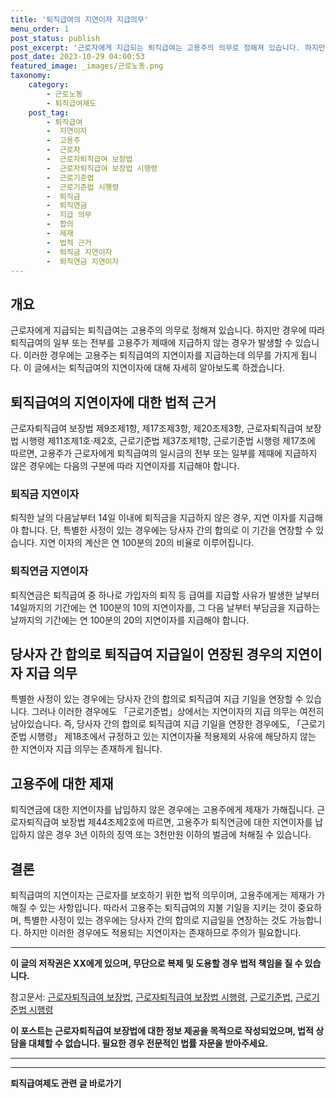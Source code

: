 ```yaml
---
title: '퇴직급여의 지연이자 지급의무'
menu_order: 1
post_status: publish
post_excerpt: '근로자에게 지급되는 퇴직급여는 고용주의 의무로 정해져 있습니다. 하지만 경우에 따라 퇴직급여의 일부 또는 전부를 고용주가 제때에 지급하지 않는 경우가 발생할 수 있습니다. 이러한 경우에는 고용주는 퇴직급여의 지연이자를 지급하는데 의무를 가지게 됩니다. 이 글에서는 퇴직급여의 지연이자에 대해 자세히 알아보도록 하겠습니다.'
post_date: 2023-10-29 04:00:53
featured_image: _images/근로노동.png
taxonomy:
    category:
        - 근로노동
        - 퇴직급여제도
    post_tag:
        - 퇴직급여
        -  지연이자
        -  고용주
        -  근로자
        -  근로자퇴직급여 보장법
        -  근로자퇴직급여 보장법 시행령
        -  근로기준법
        -  근로기준법 시행령
        -  퇴직금
        -  퇴직연금
        -  지급 의무
        -  합의
        -  제재
        -  법적 근거
        -  퇴직금 지연이자
        -  퇴직연금 지연이자
---
```



## 개요
근로자에게 지급되는 퇴직급여는 고용주의 의무로 정해져 있습니다. 하지만 경우에 따라 퇴직급여의 일부 또는 전부를 고용주가 제때에 지급하지 않는 경우가 발생할 수 있습니다. 이러한 경우에는 고용주는 퇴직급여의 지연이자를 지급하는데 의무를 가지게 됩니다. 이 글에서는 퇴직급여의 지연이자에 대해 자세히 알아보도록 하겠습니다.

## 퇴직급여의 지연이자에 대한 법적 근거
근로자퇴직급여 보장법 제9조제1항, 제17조제3항, 제20조제3항, 근로자퇴직급여 보장법 시행령 제11조제1호·제2호, 근로기준법 제37조제1항, 근로기준법 시행령 제17조에 따르면, 고용주가 근로자에게 퇴직급여의 일시금의 전부 또는 일부를 제때에 지급하지 않은 경우에는 다음의 구분에 따라 지연이자를 지급해야 합니다.

### 퇴직금 지연이자
퇴직한 날의 다음날부터 14일 이내에 퇴직금을 지급하지 않은 경우, 지연 이자를 지급해야 합니다. 단, 특별한 사정이 있는 경우에는 당사자 간의 합의로 이 기간을 연장할 수 있습니다. 지연 이자의 계산은 연 100분의 20의 비율로 이루어집니다.

### 퇴직연금 지연이자
퇴직연금은 퇴직급여 중 하나로 가입자의 퇴직 등 급여를 지급할 사유가 발생한 날부터 14일까지의 기간에는 연 100분의 10의 지연이자를, 그 다음 날부터 부담금을 지급하는 날까지의 기간에는 연 100분의 20의 지연이자를 지급해야 합니다.

## 당사자 간 합의로 퇴직급여 지급일이 연장된 경우의 지연이자 지급 의무
특별한 사정이 있는 경우에는 당사자 간의 합의로 퇴직급여 지급 기일을 연장할 수 있습니다. 그러나 이러한 경우에도 「근로기준법」상에서는 지연이자의 지급 의무는 여전히 남아있습니다. 즉, 당사자 간의 합의로 퇴직급여 지급 기일을 연장한 경우에도, 「근로기준법 시행령」 제18조에서 규정하고 있는 지연이자율 적용제외 사유에 해당하지 않는 한 지연이자 지급 의무는 존재하게 됩니다.

## 고용주에 대한 제재
퇴직연금에 대한 지연이자를 납입하지 않은 경우에는 고용주에게 제재가 가해집니다. 근로자퇴직급여 보장법 제44조제2호에 따르면, 고용주가 퇴직연금에 대한 지연이자를 납입하지 않은 경우 3년 이하의 징역 또는 3천만원 이하의 벌금에 처해질 수 있습니다.

## 결론
퇴직급여의 지연이자는 근로자를 보호하기 위한 법적 의무이며, 고용주에게는 제재가 가해질 수 있는 사항입니다. 따라서 고용주는 퇴직급여의 지불 기일을 지키는 것이 중요하며, 특별한 사정이 있는 경우에는 당사자 간의 합의로 지급일을 연장하는 것도 가능합니다. 하지만 이러한 경우에도 적용되는 지연이자는 존재하므로 주의가 필요합니다.

- - -

**이 글의 저작권은 XX에게 있으며, 무단으로 복제 및 도용할 경우 법적 책임을 질 수 있습니다.**

참고문서: [근로자퇴직급여 보장법](링크), [근로자퇴직급여 보장법 시행령](링크), [근로기준법](링크), [근로기준법 시행령](링크)

**이 포스트는 근로자퇴직급여 보장법에 대한 정보 제공을 목적으로 작성되었으며, 법적 상담을 대체할 수 없습니다. 필요한 경우 전문적인 법률 자문을 받아주세요.**

- - -
<!-- wp:separator -->
<hr class="wp-block-separator has-alpha-channel-opacity"/>
<!-- /wp:separator -->

<!-- wp:group {"backgroundColor":"base","layout":{"type":"constrained"}} -->
<div class="wp-block-group has-base-background-color has-background"><!-- wp:paragraph {"align":"center","fontSize":"medium"} -->
<p class="has-text-align-center has-large-font-size"><strong>퇴직급여제도 관련 글 바로가기</strong></p>
<!-- /wp:paragraph -->


<!-- wp:latest-posts
{"categories":[{"id":12695,"count":19,"description":"","link":"https://uknowlaw.com/category/%ed%87%b4%ec%a7%81%ea%b8%89%ec%97%ac%ec%a0%9c%eb%8f%84/","name":"퇴직급여제도","slug":"퇴직급여제도","taxonomy":"category","parent":0,"meta":[],"_links":{"self":[{"href":"https://uknowlaw.com/wp-json/wp/v2/categories/12695"}],"collection":[{"href":"https://uknowlaw.com/wp-json/wp/v2/categories"}],"about":[{"href":"https://uknowlaw.com/wp-json/wp/v2/taxonomies/category"}],"wp:post_type":[{"href":"https://uknowlaw.com/wp-json/wp/v2/posts?categories=12695"}],"curies":[{"name":"wp","href":"https://api.w.org/{rel}","templated":true}]}}],"postsToShow":100,"excerptLength":28,"postLayout":"grid","columns":2,"featuredImageAlign":"left","featuredImageSizeSlug":"large","fontSize":18px} /--></div>
<!-- /wp:group -->